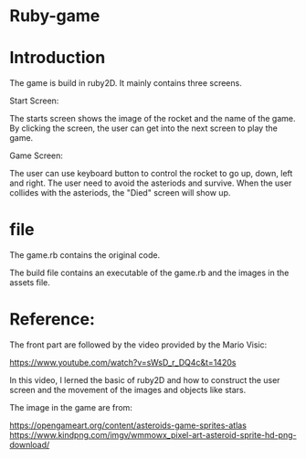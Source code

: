 # Ruby-game

# Introduction

The game is build in ruby2D. It mainly contains three screens. 

Start Screen:

The starts screen shows the image of the rocket and the name of the game.
By clicking the screen, the user can get into the next screen to play the game.

Game Screen:

The user can use keyboard button to control the rocket to go up, down, left and right.
The user need to avoid the asteriods and survive.
When the user collides with the asteriods, the "Died" screen will show up.

# file

The game.rb contains the original code.

The build file contains an executable of the game.rb and the images in the assets file.

# Reference:

The front part are followed by the video provided by the Mario Visic: 

https://www.youtube.com/watch?v=sWsD_r_DQ4c&t=1420s

In this video, I lerned the basic of ruby2D and how to construct the user screen and the movement of the images and objects like stars.

The image in the game are from: 

https://opengameart.org/content/asteroids-game-sprites-atlas
https://www.kindpng.com/imgv/wmmowx_pixel-art-asteroid-sprite-hd-png-download/

